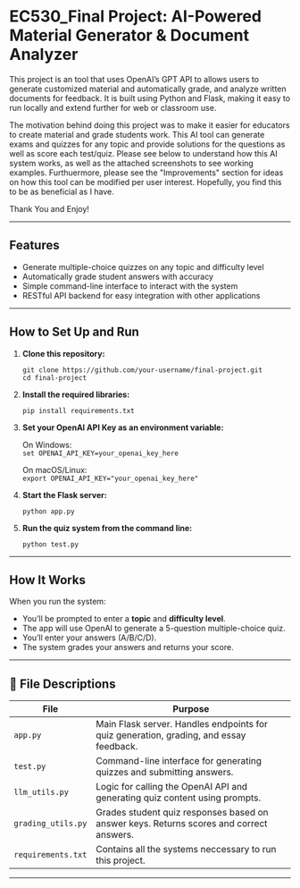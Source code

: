 # EC530_Final Project: AI-Powered Material Generator & Document Analyzer

This project is an tool that uses OpenAI’s GPT API to allows users to generate customized material and automatically grade, and analyze written documents for feedback. It is built using Python and Flask, making it easy to run locally and extend further for web or classroom use.

The motivation behind doing this project was to make it easier for educators to create material and grade students work. This AI tool can generate exams and quizzes for any topic and provide solutions for the questions as well as score each test/quiz. Please see below to understand how this AI system works, as well as the attached screenshots to see working examples. Furthuermore, please see the "Improvements" section for ideas on how this tool can be modified per user interest. Hopefully, you find this to be as beneficial as I have. 

Thank You and Enjoy!

---

## Features

- Generate multiple-choice quizzes on any topic and difficulty level  
- Automatically grade student answers with accuracy  
- Simple command-line interface to interact with the system  
- RESTful API backend for easy integration with other applications  

---

## How to Set Up and Run

1. **Clone this repository:**

   `git clone https://github.com/your-username/final-project.git`  
   `cd final-project`

2. **Install the required libraries:**

   `pip install requirements.txt`

3. **Set your OpenAI API Key as an environment variable:**

   On Windows:  
   `set OPENAI_API_KEY=your_openai_key_here`

   On macOS/Linux:  
   `export OPENAI_API_KEY="your_openai_key_here"`

5. **Start the Flask server:**

   `python app.py`

6. **Run the quiz system from the command line:**

   `python test.py`

---

## How It Works

When you run the system:

- You’ll be prompted to enter a **topic** and **difficulty level**.  
- The app will use OpenAI to generate a 5-question multiple-choice quiz.  
- You’ll enter your answers (A/B/C/D).  
- The system grades your answers and returns your score.  

---

## 📂 File Descriptions

| File               | Purpose |
|--------------------|---------|
| `app.py`           | Main Flask server. Handles endpoints for quiz generation, grading, and essay feedback. |
| `test.py`          | Command-line interface for generating quizzes and submitting answers. |
| `llm_utils.py`     | Logic for calling the OpenAI API and generating quiz content using prompts. |
| `grading_utils.py` | Grades student quiz responses based on answer keys. Returns scores and correct answers. |
| `requirements.txt` | Contains all the systems neccessary to run this project. |

---
